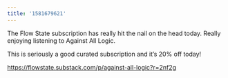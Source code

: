 ```yaml
---
title: '1581679621'
---
```

The Flow State subscription has really hit the nail on the head today. Really enjoying listening to Against All Logic. 

This is seriously a good curated subscription and it’s 20% off today! 

<https://flowstate.substack.com/p/against-all-logic?r=2nf2g>
